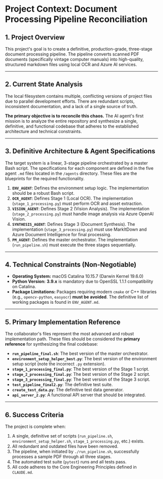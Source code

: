 # Project Context: Document Processing Pipeline Reconciliation

## 1. Project Overview

This project's goal is to create a definitive, production-grade, three-stage document processing pipeline. The pipeline converts scanned PDF documents (specifically vintage computer manuals) into high-quality, structured markdown files using local OCR and Azure AI services.

---

## 2. Current State Analysis

The local filesystem contains multiple, conflicting versions of project files due to parallel development efforts. There are redundant scripts, inconsistent documentation, and a lack of a single source of truth.

**The primary objective is to reconcile this chaos.** The AI agent's first mission is to analyze the entire repository and synthesize a single, definitive, and functional codebase that adheres to the established architecture and technical constraints.

---

## 3. Definitive Architecture & Agent Specifications

The target system is a linear, 3-stage pipeline orchestrated by a master Bash script. The specifications for each component are defined in the five agent `.md` files located in the `/agents` directory. These files are the blueprints for the required functionality.

1.  **`ENV_AGENT`**: Defines the environment setup logic. The implementation should be a robust Bash script.
2.  **`OCR_AGENT`**: Defines Stage 1 (Local OCR). The implementation (`stage_1_processing.py`) must perform OCR and asset extraction.
3.  **`VISION_AGENT`**: Defines Stage 2 (Vision Analysis). The implementation (`stage_2_processing.py`) must handle image analysis via Azure OpenAI Vision.
4.  **`SYNTHESIS_AGENT`**: Defines Stage 3 (Document Synthesis). The implementation (`stage_3_processing.py`) must use MarkItDown and Azure Document Intelligence for final processing.
5.  **`PM_AGENT`**: Defines the master orchestrator. The implementation (`run_pipeline.sh`) must execute the three stages sequentially.

---

## 4. Technical Constraints (Non-Negotiable)

* **Operating System:** macOS Catalina 10.15.7 (Darwin Kernel 19.6.0)
* **Python Version:** **3.9.x** is mandatory due to OpenSSL 1.1.1 compatibility on Catalina.
* **Package Limitations:** Packages requiring modern `cmake` or C++ libraries (e.g., `opencv-python`, `easyocr`) **must be avoided**. The definitive list of working packages is found in `ENV_AGENT.md`.

---

## 5. Primary Implementation Reference

The collaborator's files represent the most advanced and robust implementation path. These files should be considered the **primary reference** for synthesizing the final codebase:

* **`run_pipeline_final.sh`**: The best version of the master orchestrator.
* **`environment_setup_helper_best.py`**: The best version of the environment setup script (note the incorrect `.py` extension).
* **`stage_1_processing_final.py`**: The best version of the Stage 1 script.
* **`stage_2_processing_final.py`**: The best version of the Stage 2 script.
* **`stage_3_processing_final.py`**: The best version of the Stage 3 script.
* **`test_pipeline_final2.py`**: The definitive test suite.
* **`create_test_data.py`**: The definitive test data generator.
* **`api_server_2.py`**: A functional API server that should be integrated.

---

## 6. Success Criteria

The project is complete when:
1.  A single, definitive set of scripts (`run_pipeline.sh`, `environment_setup_helper.sh`, `stage_1_processing.py`, etc.) exists.
2.  All redundant and outdated files have been removed.
3.  The pipeline, when initiated by `./run_pipeline.sh`, successfully processes a sample PDF through all three stages.
4.  The automated test suite (`pytest`) runs and all tests pass.
5.  All code adheres to the Core Engineering Principles defined in `CLAUDE.md`.
